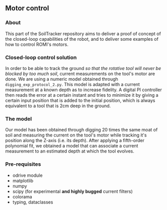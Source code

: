 ## Motor control

### About

This part of the SoilTracker repository aims to deliver a proof of concept of the closed-loop capabilities of the robot, and to deliver some examples of how to control ROMI's motors.

### Closed-loop control solution

In order to be able to track the ground *so that the rotative tool will never be blocked by too much soil*, current measurements on the tool's motor are done. We are using a numeric model obtained through `digging_exp_protocol_2.py`. This model is adapted with a current measurement at a known depth as to increase fidelity.
A digital PI controller then reads the error at a certain instant and tries to minimize it by giving a certain input position that is added to the initial position, which is always equivalent to a tool that is 2cm deep in the ground.

### The model
Our model has been obtained through digging 20 times the same moat of soil and measuring the current on the tool's motor while tracking it's position along the Z-axis (i.e. its depth). After applying a fifth-order polynomial fit, we obtained a model that can associate a current measurement to an estimated depth at which the tool evolves.

### Pre-requisites

* odrive module
* matplotlib
* numpy
* scipy (for experimental **and highly bugged** current filters)
* colorama
* typing, dataclasses
